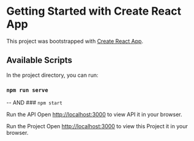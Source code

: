 # Getting Started with Create React App

This project was bootstrapped with [Create React App](https://github.com/facebook/create-react-app).

## Available Scripts

In the project directory, you can run:

### `npm run serve`
-- AND ### `npm start` 


Run the API
Open [http://localhost:3000](http://localhost:3000/products) to view API it in your browser.


Run the Project
Open [http://localhost:3000](http://localhost:3000/) to view this Project it in your browser.

